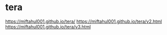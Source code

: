 # tera
https://miftahul001.github.io/tera/
https://miftahul001.github.io/tera/v2.html
https://miftahul001.github.io/tera/v3.html
